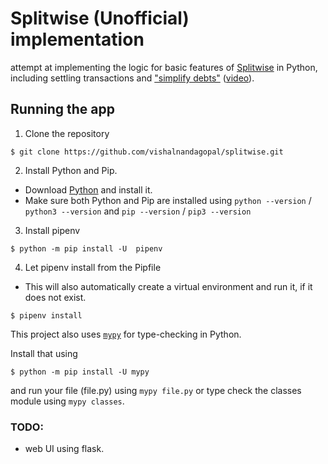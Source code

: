 # Splitwise (Unofficial) implementation

attempt at implementing the logic for basic features of [Splitwise](https://www.splitwise.com/) in Python, including settling transactions and ["simplify debts"](https://blog.splitwise.com/2012/09/14/debts-made-simple/) ([video](https://www.youtube.com/watch?v=R2CBrFq9KAI)).

## Running the app

1. Clone the repository

```
$ git clone https://github.com/vishalnandagopal/splitwise.git
```

2. Install Python and Pip.

-   Download [Python](https://python.org/downlaods) and install it.
-   Make sure both Python and Pip are installed using `python --version` / `python3 --version` and `pip --version` / `pip3 --version`

3. Install pipenv

```
$ python -m pip install -U  pipenv
```

4. Let pipenv install from the Pipfile

-   This will also automatically create a virtual environment and run it, if it does not exist.

```
$ pipenv install
```

This project also uses [`mypy`](https://www.mypy-lang.org/) for type-checking in Python.

Install that using

```
$ python -m pip install -U mypy
```

and run your file (file.py) using `mypy file.py` or type check the classes module using `mypy classes`.

### TODO:

-   web UI using flask.
